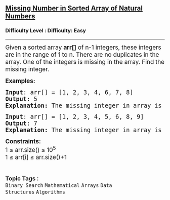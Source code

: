 <h2><a href="https://www.geeksforgeeks.org/problems/missing-number-in-sorted-array-of-natural-numbers/1">Missing Number in Sorted Array of Natural Numbers</a></h2><h3>Difficulty Level : Difficulty: Easy</h3><hr><div class="problems_problem_content__Xm_eO"><p><span style="font-size: 14pt;">Given a sorted array <strong>arr[]</strong> of n-1 integers, these integers are in the range of 1 to n. There are no duplicates in the array. One of the integers is missing in the array. Find the missing integer.</span></p>
<p><strong style="font-size: 18.6667px;">Examples:</strong></p>
<pre><span style="font-size: 14pt;"><strong>Input</strong>: arr[] = [1, 2, 3, 4, 6, 7, 8]
<strong>Output</strong>: 5<br><strong>Explanation: </strong>The missing integer in array is 5</span></pre>
<pre><span style="font-size: 14pt;"><strong>Input</strong>: arr[] = [1, 2, 3, 4, 5, 6, 8, 9]
<strong>Output</strong>: 7<br><strong>Explanation: </strong>The missing integer in array is 7</span></pre>
<p><span style="font-size: 14pt;"><strong style="font-family: -apple-system, BlinkMacSystemFont, 'Segoe UI', Roboto, Oxygen, Ubuntu, Cantarell, 'Open Sans', 'Helvetica Neue', sans-serif; white-space: normal;">Constraints:</strong><br style="font-family: -apple-system, BlinkMacSystemFont, 'Segoe UI', Roboto, Oxygen, Ubuntu, Cantarell, 'Open Sans', 'Helvetica Neue', sans-serif; white-space: normal;"><span style="font-family: -apple-system, BlinkMacSystemFont, 'Segoe UI', Roboto, Oxygen, Ubuntu, Cantarell, 'Open Sans', 'Helvetica Neue', sans-serif; white-space: normal;">1 ≤ arr.size() ≤ 10</span><sup style="font-family: -apple-system, BlinkMacSystemFont, 'Segoe UI', Roboto, Oxygen, Ubuntu, Cantarell, 'Open Sans', 'Helvetica Neue', sans-serif; white-space: normal;">5</sup><br style="font-family: -apple-system, BlinkMacSystemFont, 'Segoe UI', Roboto, Oxygen, Ubuntu, Cantarell, 'Open Sans', 'Helvetica Neue', sans-serif; white-space: normal;"><span style="font-family: -apple-system, BlinkMacSystemFont, 'Segoe UI', Roboto, Oxygen, Ubuntu, Cantarell, 'Open Sans', 'Helvetica Neue', sans-serif; white-space: normal;">1 ≤ arr[i] ≤ arr.size()+1</span></span></p></div><br><p><span style=font-size:18px><strong>Topic Tags : </strong><br><code>Binary Search</code>&nbsp;<code>Mathematical</code>&nbsp;<code>Arrays</code>&nbsp;<code>Data Structures</code>&nbsp;<code>Algorithms</code>&nbsp;